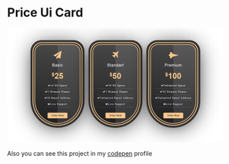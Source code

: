 # Price Ui Card

![price card](card.png)

Also you can see this project in my [codepen](https://codepen.io/busramemis/pen/YLgggp) profile